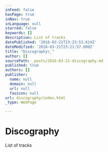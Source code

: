 ```yaml
---
inFeed: false
hasPage: true
inNav: true
inLanguage: null
starred: false
keywords: []
description: List of tracks
datePublished: '2016-03-21T23:23:53.614Z'
dateModified: '2016-03-21T23:21:57.000Z'
title: "Discography\_"
author: []
sourcePath: _posts/2016-03-21-discography.md
published: true
authors: []
publisher:
  name: null
  domain: null
  url: null
  favicon: null
url: discography/index.html
_type: WebPage

---
```

# Discography 

List of tracks